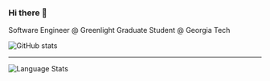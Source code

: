 ### Hi there 👋 

Software Engineer @ Greenlight
Graduate Student @ Georgia Tech


  ![GitHub stats](https://github-readme-stats.vercel.app/api?username=ysingh&count_private=true&show_icons=true&theme=dark)
  
   <hr />
   
  ![Language Stats](https://github-readme-stats.vercel.app/api/top-langs/?username=ysingh&count_private=true&show_icons=true&theme=dark&layout=compact)
  

<!--
**ysingh/ysingh** is a ✨ _special_ ✨ repository because its `README.md` (this file) appears on your GitHub profile.

Here are some ideas to get you started:

- 🔭 I’m currently working on ...
- 🌱 I’m currently learning ...
- 👯 I’m looking to collaborate on ...
- 🤔 I’m looking for help with ...
- 💬 Ask me about ...
- 📫 How to reach me: ...
- 😄 Pronouns: ...
- ⚡ Fun fact: ...
-->
